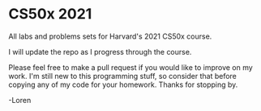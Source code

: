 # CS50x 2021

All labs and problems sets for Harvard's 2021 CS50x course.

I will update the repo as I progress through the course.

Please feel free to make a pull request if you would like to improve on my work. I'm still new to this programming stuff, so consider that before copying any of my code for your homework. Thanks for stopping by.

-Loren
